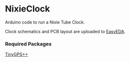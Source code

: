 # NixieClock
Arduino code to run a Nixie Tube Clock.

Clock schematics and PCB layout are uploaded to [EasyEDA](https://easyeda.com/cluoma/New_Project-d8df0d8974dd4e4cb4d3e7c258de415e).

### Required Packages
[TinyGPS++](http://arduiniana.org/libraries/tinygpsplus/)
